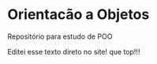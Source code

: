 # Orientacão a Objetos
 Repositório para estudo de POO

Editei esse texto direto no site! que top!!!
